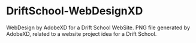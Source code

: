# DriftSchool-WebDesignXD
WebDesign by AdobeXD for a Drift School WebSite.
PNG file generated by AdobeXD, related to a website project idea for a Drift School.
